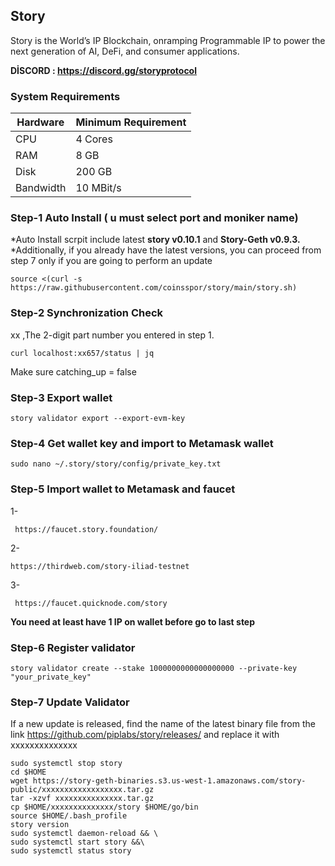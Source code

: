 ## Story
Story is the World’s IP Blockchain, onramping Programmable IP to power the next generation of AI, DeFi, and consumer applications.

**DİSCORD : https://discord.gg/storyprotocol**

### System Requirements

| Hardware   | Minimum Requirement |
|------------|---------------------|
| CPU        | 4 Cores             |
| RAM        | 8 GB                |
| Disk       | 200 GB              |
| Bandwidth  | 10 MBit/s           |

### Step-1 Auto Install ( u must select port and moniker name)

*Auto Install scrpit include latest **story v0.10.1** and **Story-Geth v0.9.3.**
*Additionally, if you already have the latest versions, you can proceed from step 7 only if you are going to perform an update
```
source <(curl -s https://raw.githubusercontent.com/coinsspor/story/main/story.sh)
```



### Step-2 Synchronization Check

xx ,The 2-digit part number you entered in step 1.
```
curl localhost:xx657/status | jq
```
Make sure catching_up = false

### Step-3 Export wallet

```
story validator export --export-evm-key

```

### Step-4  Get wallet key and import to Metamask wallet

```
sudo nano ~/.story/story/config/private_key.txt

```
### Step-5  Import wallet to Metamask and faucet

1-
```
 https://faucet.story.foundation/
```
2-
```
https://thirdweb.com/story-iliad-testnet
```
3-
```
 https://faucet.quicknode.com/story 
```
**You need at least have 1 IP on wallet before go to last step**

### Step-6  Register validator
```
story validator create --stake 1000000000000000000 --private-key "your_private_key"
```

### Step-7   Update  Validator

If a new update is released, find the name of the latest binary file from the link https://github.com/piplabs/story/releases/ and replace it with xxxxxxxxxxxxxx

```
sudo systemctl stop story
cd $HOME
wget https://story-geth-binaries.s3.us-west-1.amazonaws.com/story-public/xxxxxxxxxxxxxxxxxx.tar.gz
tar -xzvf xxxxxxxxxxxxxxx.tar.gz
cp $HOME/xxxxxxxxxxxxxx/story $HOME/go/bin
source $HOME/.bash_profile
story version
sudo systemctl daemon-reload && \
sudo systemctl start story &&\
sudo systemctl status story
```
